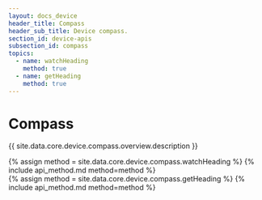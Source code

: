 ```yaml
---
layout: docs_device
header_title: Compass
header_sub_title: Device compass.
section_id: device-apis
subsection_id: compass
topics:
  - name: watchHeading
    method: true
  - name: getHeading
    method: true
---
```

# Compass

{{ site.data.core.device.compass.overview.description }}

<section class="docs-section" id="watchheading">
{% assign method = site.data.core.device.compass.watchHeading %}
{% include api_method.md method=method %}
</section>

<section class="docs-section" id="getheading">
{% assign method = site.data.core.device.compass.getHeading %}
{% include api_method.md method=method %}
</section>

</section>
